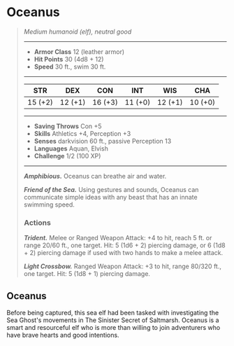 # Oceanus
>*Medium humanoid (elf), neutral good*
>___
>- **Armor Class** 12 (leather armor)
>- **Hit Points** 30 (4d8 + 12)
>- **Speed** 30 ft., swim 30 ft.
>___
>|STR|DEX|CON|INT|WIS|CHA|
>|:---:|:---:|:---:|:---:|:---:|:---:|
>|15 (+2)|12 (+1)|16 (+3)|11 (+0)|12 (+1)|10 (+0)|
>___
>- **Saving Throws** Con +5
>- **Skills** Athletics +4, Perception +3
>- **Senses** darkvision 60 ft., passive Perception 13
>- **Languages** Aquan, Elvish
>- **Challenge** 1/2 (100 XP)
>___
>***Amphibious.*** Oceanus can breathe air and water.  
>
>***Friend of the Sea.*** Using gestures and sounds, Oceanus can communicate simple ideas with any beast that has an innate swimming speed.  
>
>### Actions
>***Trident.*** Melee  or Ranged Weapon Attack: +4 to hit, reach 5 ft. or range 20/60 ft., one target. Hit: 5 (1d6 + 2) piercing damage, or 6 (1d8 + 2) piercing damage if used with two hands to make a melee attack.  
>
>***Light Crossbow.*** Ranged Weapon Attack: +3 to hit, range 80/320 ft., one target. Hit: 5 (1d8 + 1) piercing damage.
## Oceanus
Before being captured, this sea elf had been tasked with investigating the Sea Ghost's movements in The Sinister Secret of Saltmarsh. Oceanus is a smart and resourceful elf who is more than willing to join adventurers who have brave hearts and good intentions.